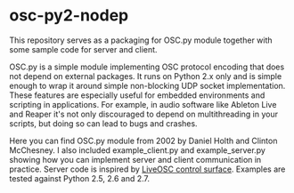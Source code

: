 # osc-py2-nodep

This repository serves as a packaging for OSC.py module together with some sample
code for server and client.

OSC.py is a simple module implementing OSC protocol encoding that does not
depend on external packages. It runs on Python 2.x only and is simple enough
to wrap it around simple non-blocking UDP socket implementation. These
features are especially useful for embedded environments and scripting
in applications. For example, in audio software like Ableton Live and Reaper
it's not only discouraged to depend on multithreading in your scripts,
but doing so can lead to bugs and crashes.

Here you can find OSC.py module from 2002 by Daniel Holth and Clinton McChesney.
I also included example_client.py and example_server.py showing
how you can implement server and client communication in practice. Server code
is inspired by [LiveOSC control surface](https://github.com/stufisher/LiveOSC2). 
Examples are tested against Python 2.5, 2.6 and 2.7.